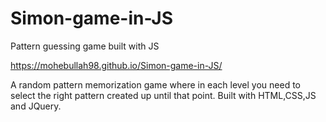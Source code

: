 # Simon-game-in-JS
Pattern guessing game built with JS

https://mohebullah98.github.io/Simon-game-in-JS/

A random pattern memorization game where in each level you need to select the right pattern created up until that point.
Built with HTML,CSS,JS and JQuery.
